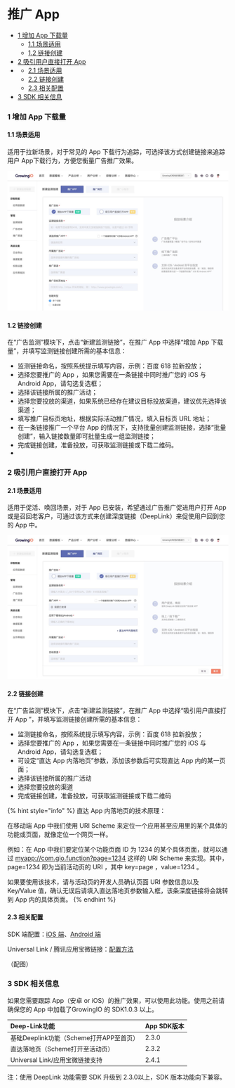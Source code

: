 # 推广 App

* [1 增加 App 下载量](tui-guang-app.md#1-zeng-jia-app-xia-zai-liang)
  * [1.1 场景适用](tui-guang-app.md#11-chang-jing-shi-yong)
  * [1.2 链接创建](tui-guang-app.md#12-lian-jie-chuang-jian)
* [2 吸引用户直接打开 App](tui-guang-app.md#2-xi-yin-yong-hu-zhi-jie-da-kai-app)
* * [2.1 场景适用](tui-guang-app.md#21-chang-jing-shi-yong)
  * [2.2 链接创建](tui-guang-app.md#22-lian-jie-chuang-jian)
  * [2.3 相关配置](tui-guang-app.md#23-xiang-guan-pei-zhi)
* [3 SDK 相关信息](tui-guang-app.md#3-sdk-xiang-guan-xin-xi)

### 1 增加 App 下载量

#### 1.1 场景适用

适用于拉新场景，对于常见的 App 下载行为追踪，可选择该方式创建链接来追踪用户 App下载行为，方便您衡量广告推广效果。

![](../../.gitbook/assets/image%20%28109%29.png)

#### 1.2 链接创建

在“广告监测”模块下，点击“新建监测链接”，在推广 App 中选择“增加 App 下载量”，并填写监测链接创建所需的基本信息：

* 监测链接命名，按照系统提示填写内容，示例：百度 618 拉新投放；
* 选择您要推广的 App ，如果您需要在一条链接中同时推广您的 iOS 与 Android App，请勾选复选框；
* 选择该链接所属的推广活动；
* 选择您要投放的渠道，如果系统已经存在建议目标投放渠道，建议优先选择该渠道；
* 填写推广目标页地址，根据实际活动推广情况，填入目标页 URL 地址；
* 在一条链接推广一个平台 App 的情况下，支持批量创建监测链接，选择“批量创建”，输入链接数量即可批量生成一组监测链接；
*  完成链接创建，准备投放，可获取监测链接或下载二维码。
* 
### 2 吸引用户直接打开 App

#### 2.1 场景适用

适用于促活、唤回场景，对于 App 已安装，希望通过广告推广促进用户打开 App 或是召回老客户，可通过该方式来创建深度链接（DeepLink）来促使用户回到您的 App 中。

![](../../.gitbook/assets/image%20%28278%29.png)

#### 2.2 链接创建

在“广告监测”模块下，点击“新建监测链接”，在推广 App 中选择“吸引用户直接打开 App ”，并填写监测链接创建所需的基本信息：

* 监测链接命名，按照系统提示填写内容，示例：百度 618 拉新投放；
* 选择您要推广的 App ，如果您需要在一条链接中同时推广您的 iOS 与 Android App，请勾选复选框；
* 可设定“直达 App 内落地页”参数，添加该参数后可实现直达 App 内的某一页面；
* 选择该链接所属的推广活动
* 选择您要投放的渠道
* 完成链接创建，准备投放，可获取监测链接或下载二维码 

{% hint style="info" %}
直达 App 内落地页的技术原理：

在移动端 App 中我们使用 URI Scheme 来定位一个应用甚至应用里的某个具体的功能或页面，就像定位一个网页一样。

例如：在 App 中我们要定位某个功能页面 ID 为 1234 的某个具体页面，就可以通过 [myapp://com.gio.function?page=1234](myapp://com.gio.function?page=1234) 这样的 URI Scheme 来实现。其中，page=1234 即为当前活动页的 URI ，其中 key=page ，value=1234 。

如果要使用该技术，请与活动页的开发人员确认页面 URI 参数信息以及 Key/Value 值，确认无误后请填入直达落地页参数输入框，该条深度链接将会跳转到 App 内的具体页面。 
{% endhint %}

#### 2.3 相关配置

SDK 端配置：[iOS 端](https://docs.growingio.com/docs/sdk-integration/ios-sdk-1/ios-sdk#deeplink-hui-tiao-can-shu-huo-qu)、[Android 端](https://docs.growingio.com/docs/sdk-integration/android-sdk/android-sdk#deep-link-hui-tiao-can-shu-huo-qu)

Universal Link / 腾讯应用宝微链接：[配置方法](https://docs.growingio.com/docs/configuration/project-configuration#3)

（配图）

### 3 SDK 相关信息

如果您需要跟踪 App（安卓 or iOS）的推广效果，可以使用此功能。使用之前请确保您的 App 中加载了GrowingIO 的 SDK1.0.3 以上。

| Deep-Link功能 | App  SDK版本 |
| :--- | :--- |
| 基础Deeplink功能（Scheme打开APP至首页） | 2.3.0 |
| 直达落地页（Scheme打开至活动页） | 2.3.2 |
| Universal Link/应用宝微链接支持 | 2.4.1 |

注：使用 DeepLink 功能需要 SDK 升级到 2.3.0以上，SDK 版本功能向下兼容。



